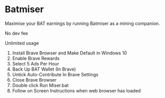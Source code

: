 # Batmiser

Maximise your BAT earnings by running Batmiser as a mining companion.

No dev fee

Unlimited usage

1. Install Brave Browser and Make Default in Windows 10
2. Enable Brave Rewards
3. Select 5 Ads Per Hour
4. Back Up BAT Wallet (In Brave)
5. Untick Auto-Contribute In Brave Settings
6. Close Brave Browser
7. Double click Run Miser.bat
8. Follow on Screen Instructions when web browser has loaded


